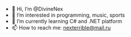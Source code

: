 - 👋 Hi, I’m @DivineNex
- 👀 I’m interested in programming, music, sports
- 🌱 I’m currently learning C# and .NET platform
- 📫 How to reach me: nexterrible@mail.ru

<!---
DivineNex/DivineNex is a ✨ special ✨ repository because its `README.md` (this file) appears on your GitHub profile.
You can click the Preview link to take a look at your changes.
--->
